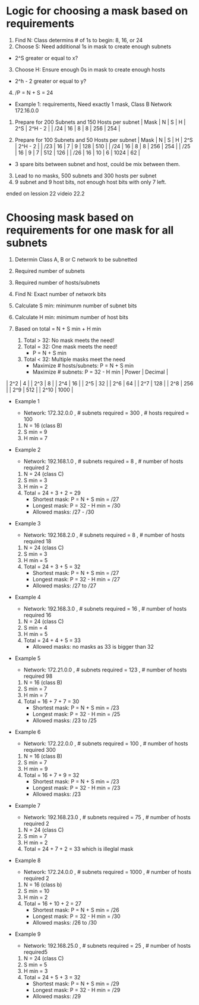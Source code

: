 # Logic for choosing a mask based on requirements
1. Find N: Class determins # of 1s to begin: 8, 16, or 24
2. Choose S: Need additional 1s in mask to create enough subnets
- 2^S greater or equal to x? 
3. Choose H: Ensure enough 0s in mask to create enough hosts
- 2^h - 2 greater or equal to y?
4. /P = N + S = 24

- Example 1: requirements, Need exactly 1 mask, Class B Network 172.16.0.0
1. Prepare for 200 Subnets and 150 Hosts per subnet
| Mask   | N   | S | H | 2^S | 2^H - 2 |
| /24    | 16  | 8 | 8 | 256 | 254 | 

2. Prepare for 100 Subnets and 50 Hosts per subnet
| Mask   | N   | S   | H | 2^S   | 2^H - 2 |
| /23    | 16  | 7   | 9 | 128   | 510 | 
| /24    | 16  | 8   | 8 | 256   | 254 | 
| /25    | 16  | 9   | 7 | 512   | 126 | 
| /26    | 16  | 10  | 6 | 1024  | 62  | 
- 3 spare bits between subnet and host, could be mix between them.
3. Lead to no masks, 500 subnets and 300 hosts per subnet
4. 9 subnet and 9 host bits, not enough host bits with only 7 left.



ended on lession 22 videio 22.2

# Choosing mask based on requirements for one mask for all subnets
1. Determin Class A, B or C network to be subnetted
2. Required number of subnets
3. Required number of hosts/subnets

1. Find N: Exact number of network bits
2. Calculate S min: minimunm number of subnet bits
3. Calculate H min: minimum number of host bits
4. Based on total = N + S min + H min
   1. Total > 32:  No mask meets the need!
   2. Total = 32: One mask meets the need! 
      - P = N + S min
   3. Total < 32: Multiple masks meet the need
      - Maximize # hosts/subnets: P = N + S min
      - Maximize # subnets: P = 32 - H min
| Power  | Decimal   |

| 2^2    | 4 |
| 2^3    | 8 |
| 2^4    | 16  |
| 2^5    | 32  |
| 2^6    | 64  |
| 2^7    | 128 |
| 2^8    | 256 |
| 2^9    | 512 |
| 2^10    | 1000 |

- Example 1 
   - Network: 172.32.0.0 , # subnets required = 300 , # hosts required = 100
   1. N = 16 (class B)
   2. S min = 9 
   3. H min = 7
- Example 2
   - Network: 192.168.1.0 , # subnets required = 8 , # number of hosts required 2
   1. N = 24 (class C)
   2. S min = 3 
   3. H min = 2 
   4. Total = 24 + 3 + 2 = 29
      - Shortest mask: P = N + S min = /27
      - Longest mask: P = 32 - H min = /30
      - Allowed masks: /27 - /30 
- Example 3
   - Network: 192.168.2.0 , # subnets required = 8 , # number of hosts required 18 
   1. N = 24 (class C)
   2. S min = 3 
   3. H min = 5 
   4. Total = 24 + 3 + 5 = 32
      - Shortest mask: P = N + S min = /27
      - Longest mask: P = 32 - H min = /27
      - Allowed masks: /27 to /27
- Example 4
   - Network: 192.168.3.0 , # subnets required = 16 , # number of hosts required 16 
   1. N = 24 (class C)
   2. S min = 4
   3. H min = 5
   4. Total = 24 + 4 + 5 = 33 
      - Allowed masks: no masks as 33 is bigger than 32 
- Example 5
   - Network: 172.21.0.0 , # subnets required = 123 , # number of hosts required 98 
   1. N = 16 (class B)
   2. S min = 7
   3. H min = 7
   4. Total = 16 + 7 + 7 = 30 
      - Shortest mask: P = N + S min = /23
      - Longest mask: P = 32 - H min = /25
      - Allowed masks: /23 to /25
- Example 6
   - Network: 172.22.0.0 , # subnets required = 100 , # number of hosts required 300 
   1. N = 16 (class B)
   2. S min = 7
   3. H min = 9
   4. Total = 16 + 7 + 9 = 32 
      - Shortest mask: P = N + S min = /23
      - Longest mask: P = 32 - H min = /23
      - Allowed masks: /23 
- Example 7
   - Network: 192.168.23.0 , # subnets required = 75 , # number of hosts required 2 
   1. N = 24 (class C)
   2. S min = 7 
   3. H min = 2 
   4. Total = 24 + 7 + 2 = 33 which is illeglal mask

- Example 8
   - Network: 172.24.0.0 , # subnets required = 1000 , # number of hosts required 2 
   1. N = 16 (class b)
   2. S min = 10 
   3. H min = 2 
   4. Total = 16 + 10 + 2 = 27
      - Shortest mask: P = N + S min = /26
      - Longest mask: P = 32 - H min = /30
      - Allowed masks: /26 to /30  
- Example 9 
   - Network: 192.168.25.0 , # subnets required = 25 , # number of hosts required5  
   1. N = 24 (class C)
   2. S min = 5 
   3. H min = 3 
   4. Total = 24 + 5 + 3 = 32 
      - Shortest mask: P = N + S min = /29
      - Longest mask: P = 32 - H min = /29
      - Allowed masks: /29 












